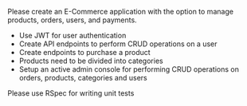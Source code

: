 
Please create an E-Commerce application with the option to manage products, orders, users, and payments. 

- Use JWT for user authentication 
- Create API endpoints to perform CRUD operations on a user
- Create endpoints to purchase a product
- Products need to be divided into categories
- Setup an active admin console for performing CRUD operations on orders, products, categories and users

Please use RSpec for writing unit tests
